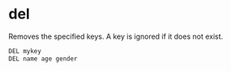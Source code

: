 # del

Removes the specified keys. A key is ignored if it does not exist.

```bash
DEL mykey
DEL name age gender
```
